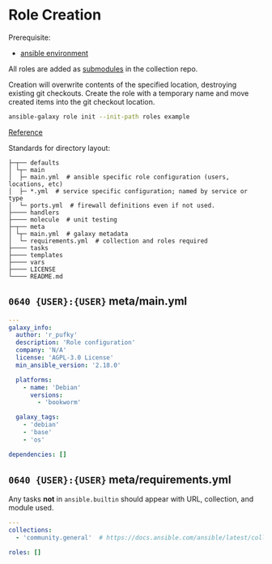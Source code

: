 # Role Creation
Prerequisite:
* [ansible environment](../environment/ansible.md)

All roles are added as [submodules](submodules.md) in the collection repo.

Creation will overwrite contents of the specified location, destroying existing
git checkouts. Create the role with a temporary name and move created items
into the git checkout location.

``` bash
ansible-galaxy role init --init-path roles example
```
[Reference](https://goetzrieger.github.io/ansible-collections/5-creating-collections/#adding-content-adding-a-custom-role)

Standards for directory layout:
```
├─┬── defaults
│ └┬─ main
│  ├─ main.yml  # ansible specific role configuration (users, locations, etc)
│  ├─ *.yml  # service specific configuration; named by service or type
│  └─ ports.yml  # firewall definitions even if not used.
├──── handlers
├──── molecule  # unit testing
├─┬── meta
│ └┬─ main.yml  # galaxy metadata
│  └─ requirements.yml  # collection and roles required
├──── tasks
├──── templates
├──── vars
├──── LICENSE
└──── README.md
```

## `0640 {USER}:{USER}` meta/main.yml
``` yaml
---
galaxy_info:
  author: 'r_pufky'
  description: 'Role configuration'
  company: 'N/A'
  license: 'AGPL-3.0 License'
  min_ansible_version: '2.18.0'

  platforms:
    - name: 'Debian'
      versions:
        - 'bookworm'

  galaxy_tags:
    - 'debian'
    - 'base'
    - 'os'

dependencies: []
```

## `0640 {USER}:{USER}` meta/requirements.yml
Any tasks **not** in `ansible.builtin` should appear with URL, collection, and
module used.
``` yaml
---
collections:
  - 'community.general'  # https://docs.ansible.com/ansible/latest/collections/community/general/

roles: []
```
